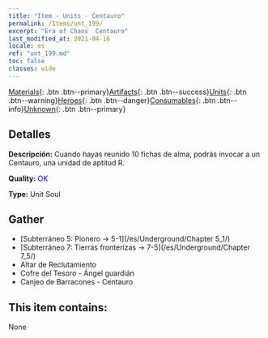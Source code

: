 ```yaml
---
title: "Item - Units - Centauro"
permalink: /Items/unt_199/
excerpt: "Era of Chaos  Centauro"
last_modified_at: 2021-04-16
locale: es
ref: "unt_199.md"
toc: false
classes: wide
---
```

 [Materials](/es/Items/){: .btn .btn--primary}[Artifacts](/es/Items/Artifacts/){: .btn .btn--success}[Units](/es/Items/Units/){: .btn .btn--warning}[Heroes](/es/Items/Heroes/){: .btn .btn--danger}[Consumables](/es/Items/Consumables/){: .btn .btn--info}[Unknown](/es/Items/Unknown/){: .btn .btn--primary}

## Detalles
 **Descripción:** Cuando hayas reunido 10 fichas de alma, podrás invocar a un Centauro, una unidad de aptitud R.

 **Quality:** <span style="color: #0000CD">OK</span>

 **Type:** Unit Soul

## Gather

*    [Subterráneo 5: Pionero -> 5-1](/es/Underground/Chapter 5_1/) 
*    [Subterráneo 7: Tierras fronterizas -> 7-5](/es/Underground/Chapter 7_5/) 
*    Altar de Reclutamiento 
*    Cofre del Tesoro - Ángel guardián 
*    Canjeo de Barracones - Centauro 

## This item contains:

  None


